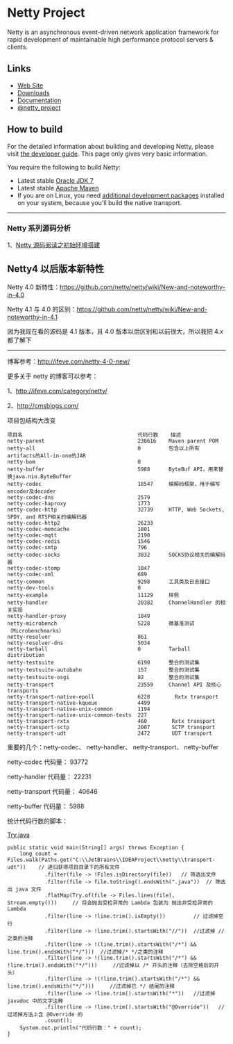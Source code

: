 # Netty Project

Netty is an asynchronous event-driven network application framework for rapid development of maintainable high performance protocol servers & clients.

## Links

* [Web Site](http://netty.io/)
* [Downloads](http://netty.io/downloads.html)
* [Documentation](http://netty.io/wiki/)
* [@netty_project](https://twitter.com/netty_project)

## How to build

For the detailed information about building and developing Netty, please visit [the developer guide](http://netty.io/wiki/developer-guide.html).  This page only gives very basic information.

You require the following to build Netty:

* Latest stable [Oracle JDK 7](http://www.oracle.com/technetwork/java/)
* Latest stable [Apache Maven](http://maven.apache.org/)
* If you are on Linux, you need [additional development packages](http://netty.io/wiki/native-transports.html) installed on your system, because you'll build the native transport.

---

### Netty 系列源码分析

1、[Netty 源码阅读之初始环境搭建](http://www.54tianzhisheng.cn/2017/12/08/netty-01-env/)

## Netty4 以后版本新特性

Netty 4.0 新特性：https://github.com/netty/netty/wiki/New-and-noteworthy-in-4.0

Netty 4.1 与 4.0 的区别：https://github.com/netty/netty/wiki/New-and-noteworthy-in-4.1

因为我现在看的源码是 4.1 版本，且 4.0 版本以后区别和以前很大，所以我把 4.x 都了解下

---

博客参考：http://ifeve.com/netty-4-0-new/

更多关于 netty 的博客可以参考：

1、http://ifeve.com/category/netty/

2、http://cmsblogs.com/

项目包结构大改变

```
项目名                                     代码行数    描述                                          
netty-parent	                          230616    Maven parent POM
netty-all      	                          0         包含以上所有artifacts的All-in-one的JAR
netty-bom                                 0
netty-buffer	                          5988      ByteBuf API，用来替换java.nio.ByteBuffer
netty-codec	                              18547     编解码框架，用于编写encoder及decoder
netty-codec-dns                           2579
netty-codec-haproxy                       1773
netty-codec-http	                      32739     HTTP, Web Sockets, SPDY, and RTSP相关的编解码器
netty-codec-http2                         26233
netty-codec-memcache                      1801
netty-codec-mqtt                          2190 
netty-codec-redis                         1546
netty-codec-smtp                          796
netty-codec-socks	                      3832      SOCKS协议相关的编解码器
netty-codec-stomp                         1047
netty-codec-xml                           689
netty-common	                          9298      工具类及日志接口
netty-dev-tools                           0
netty-example	                          11129     样例
netty-handler	                          20382     ChannelHandler 的相关实现
netty-handler-proxy	                      1849    
netty-microbench	                      5228      微基准测试（Microbenchmarks）
netty-resolver                            861
netty-resolver-dns                        5034
netty-tarball	                          0         Tarball distribution
netty-testsuite                           6190      整合的测试集
netty-testsuite-autobahn                  157       整合的测试集
netty-testsuite-osgi                      82        整合的测试集
netty-transport	                          23559     Channel API 及核心 transports
netty-transport-native-epoll              6228  	  Rxtx transport
netty-transport-native-kqueue             4499  	  
netty-transport-native-unix-common        1194  	
netty-transport-native-unix-common-tests  227	
netty-transport-rxtx	                  460        Rxtx transport
netty-transport-sctp	                  2007       SCTP transport
netty-transport-udt	                      2472       UDT transport
```

重要的几个：netty-codec、 netty-handler、 netty-transport、 netty-buffer

netty-codec 代码量：        93772

netty-handler 代码量：      22231

netty-transport 代码量：    40646

netty-buffer 代码量：       5988

统计代码行数的脚本：

[Try.java](./Try.java)

```
public static void main(String[] args) throws Exception {
    long count = Files.walk(Paths.get("C:\\JetBrains\\IDEAProject\\netty\\transport-udt"))    // 递归获得项目目录下的所有文件
            .filter(file -> !Files.isDirectory(file))   // 筛选出文件
            .filter(file -> file.toString().endsWith(".java"))  // 筛选出 java 文件
            .flatMap(Try.of(file -> Files.lines(file), Stream.empty()))     // 将会抛出受检异常的 Lambda 包装为 抛出非受检异常的 Lambda
            .filter(line -> !line.trim().isEmpty())         // 过滤掉空行
            .filter(line -> !line.trim().startsWith("//"))  //过滤掉 //之类的注释
            .filter(line -> !(line.trim().startsWith("/*") && line.trim().endsWith("*/")))  //过滤掉/* */之类的注释
            .filter(line -> !(line.trim().startsWith("/*") && !line.trim().endsWith("*/")))     //过滤掉以 /* 开头的注释（去除空格后的开头）
            .filter(line -> !(!line.trim().startsWith("/*") && line.trim().endsWith("*/")))     //过滤掉已 */ 结尾的注释
            .filter(line -> !line.trim().startsWith("*"))   //过滤掉 javadoc 中的文字注释
            .filter(line -> !line.trim().startsWith("@Override"))   //过滤掉方法上含 @Override 的
            .count();
    System.out.println("代码行数：" + count);
}
```

